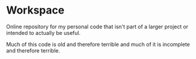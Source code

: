 # Workspace
Online repository for my personal code that isn't part of
a larger project or intended to actually be useful.

Much of this code is old and therefore terrible and much
of it is incomplete and therefore terrible.
